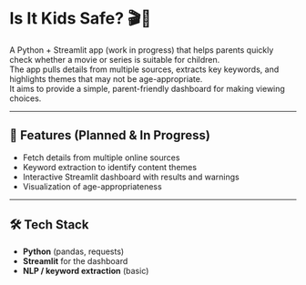 # Is It Kids Safe? 🎬👶  

A Python + Streamlit app (work in progress) that helps parents quickly check whether a movie or series is suitable for children.  
The app pulls details from multiple sources, extracts key keywords, and highlights themes that may not be age-appropriate.  
It aims to provide a simple, parent-friendly dashboard for making viewing choices.  

---

## 🚀 Features (Planned & In Progress)
- Fetch details from multiple online sources  
- Keyword extraction to identify content themes  
- Interactive Streamlit dashboard with results and warnings  
- Visualization of age-appropriateness  

---

## 🛠️ Tech Stack
- **Python** (pandas, requests)  
- **Streamlit** for the dashboard  
- **NLP / keyword extraction** (basic)  
